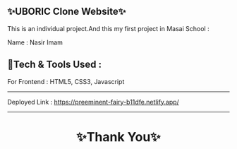 ✨UBORIC Clone Website✨
---
This is an individual project.And this my first project in Masai School :

Name : Nasir Imam

💫Tech & Tools Used :
---

For Frontend : HTML5, CSS3, Javascript

----
Deployed Link : https://preeminent-fairy-b11dfe.netlify.app/


----
<h1 align="center">✨Thank You✨</h1>
